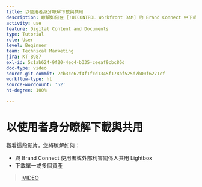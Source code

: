 ```yaml
---
title: 以使用者身分瞭解下載與共用
description: 瞭解如何在 [!UICONTROL Workfront DAM] 的 Brand Connect 中下載和共用 Lightbox 和資產。
activity: use
feature: Digital Content and Documents
type: Tutorial
role: User
level: Beginner
team: Technical Marketing
jira: KT-8987
exl-id: 5c1ab624-9f20-4ec4-b335-ceeaf9cbc86d
doc-type: video
source-git-commit: 2cb3cc67f4f1fcd1345f178bf525d7b00f6271cf
workflow-type: ht
source-wordcount: '52'
ht-degree: 100%

---
```


# 以使用者身分瞭解下載與共用

觀看這段影片，您將瞭解如何：

* 與 Brand Connect 使用者或外部利害關係人共用 Lightbox
* 下載單一或多個資產

>[!VIDEO](https://video.tv.adobe.com/v/335249/?quality=12&learn=on)
